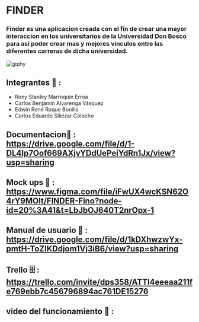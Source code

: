 #                                                                              FINDER

### Finder es una aplicacion creada con el fin de crear una mayor interaccion en los universitarios de la Universidad Don Bosco para asi poder crear mas y mejores vinculos entre las diferentes carreras de dicha universidad.

![giphy](https://user-images.githubusercontent.com/110794204/228585552-c8c1ad90-21ab-4e20-8759-c6e56fc48fac.gif)

## Integrantes :busts_in_silhouette: :
- Rony Stanley Marroquin Erroa
- Carlos Benjamín Alvarenga Vásquez
- Edwin René Roque Bonilla
- Carlos Eduardo Siliézar Colocho

## Documentacion:page_facing_up: : https://drive.google.com/file/d/1-DL4Ip7Oof669AXjvYDdUePeiYdRn1Jx/view?usp=sharing
## Mock ups 📱 : https://www.figma.com/file/iFwUX4wcKSN62O4rY9MOlt/FINDER-Fino?node-id=20%3A41&t=LbJbOJ640T2nrOpx-1
## Manual de usuario :open_book: : https://drive.google.com/file/d/1kDXhwzwYx-pmtH-ToZIKDdjom1Vj3iB6/view?usp=sharing
## Trello :file_cabinet: : https://trello.com/invite/dps358/ATTI4eeeaa211fe769ebb7c456796894ac761DE15276 
## video del funcionamiento :movie_camera: :

